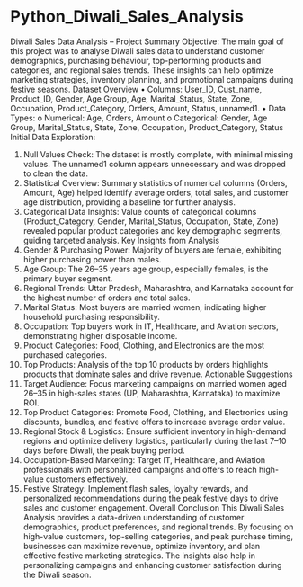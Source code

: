 # Python_Diwali_Sales_Analysis
Diwali Sales Data Analysis – Project Summary 
Objective: 
The main goal of this project was to analyse Diwali sales data to understand customer demographics, 
purchasing behaviour, top-performing products and categories, and regional sales trends. These 
insights can help optimize marketing strategies, inventory planning, and promotional campaigns 
during festive seasons. 
Dataset Overview 
• Columns: User_ID, Cust_name, Product_ID, Gender, Age Group, Age, Marital_Status, State, 
Zone, Occupation, Product_Category, Orders, Amount, Status, unnamed1. 
• Data Types: 
o Numerical: Age, Orders, Amount 
o Categorical: Gender, Age Group, Marital_Status, State, Zone, Occupation, 
Product_Category, Status 
Initial Data Exploration: 
1. Null Values Check: The dataset is mostly complete, with minimal missing values. The 
unnamed1 column appears unnecessary and was dropped to clean the data. 
2. Statistical Overview: Summary statistics of numerical columns (Orders, Amount, Age) helped 
identify average orders, total sales, and customer age distribution, providing a baseline for 
further analysis. 
3. Categorical Data Insights: Value counts of categorical columns (Product_Category, Gender, 
Marital_Status, Occupation, State, Zone) revealed popular product categories and key 
demographic segments, guiding targeted analysis. 
Key Insights from Analysis 
1. Gender & Purchasing Power: Majority of buyers are female, exhibiting higher purchasing 
power than males. 
2. Age Group: The 26–35 years age group, especially females, is the primary buyer segment. 
3. Regional Trends: Uttar Pradesh, Maharashtra, and Karnataka account for the highest number 
of orders and total sales. 
4. Marital Status: Most buyers are married women, indicating higher household purchasing 
responsibility. 
5. Occupation: Top buyers work in IT, Healthcare, and Aviation sectors, demonstrating higher 
disposable income. 
6. Product Categories: Food, Clothing, and Electronics are the most purchased categories. 
7. Top Products: Analysis of the top 10 products by orders highlights products that dominate 
sales and drive revenue. 
Actionable Suggestions 
1. Target Audience: Focus marketing campaigns on married women aged 26–35 in high-sales 
states (UP, Maharashtra, Karnataka) to maximize ROI. 
2. Top Product Categories: Promote Food, Clothing, and Electronics using discounts, bundles, 
and festive offers to increase average order value. 
3. Regional Stock & Logistics: Ensure sufficient inventory in high-demand regions and optimize 
delivery logistics, particularly during the last 7–10 days before Diwali, the peak buying period. 
4. Occupation-Based Marketing: Target IT, Healthcare, and Aviation professionals with 
personalized campaigns and offers to reach high-value customers effectively. 
5. Festive Strategy: Implement flash sales, loyalty rewards, and personalized recommendations 
during the peak festive days to drive sales and customer engagement. 
Overall Conclusion 
This Diwali Sales Analysis provides a data-driven understanding of customer demographics, 
product preferences, and regional trends. By focusing on high-value customers, top-selling 
categories, and peak purchase timing, businesses can maximize revenue, optimize 
inventory, and plan effective festive marketing strategies. The insights also help in 
personalizing campaigns and enhancing customer satisfaction during the Diwali season.
